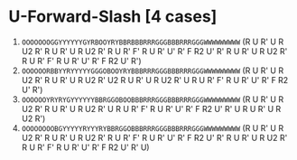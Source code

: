 # U-Forward-Slash [4 cases]

1. `OOOOOOOGGYYYYYYGYRBOOYRYBBRBBBRRRGGGBBBRRRGGGWWWWWWWWW` (R U R' U R U2 R' R U R' U R U2 R' R U R' F' R U R' U' R' F R2 U' R' R U R' U R U2 R' R U R' F' R U R' U' R' F R2 U' R')
1. `OOOOOORBBYYRYYYYYGGGOBOOYRYBBBRRRGGGBBBRRRGGGWWWWWWWWW` (R U R' U R U2 R' R U R' U R U2 R' U2 R U R' U R U2 R' U R U R' F' R U R' U' R' F R2 U' R')
1. `OOOOOOYRYRYGYYYYYYBBRGGOBOOBBBRRRGGGBBBRRRGGGWWWWWWWWW` (R U R' U R U2 R' R U R' U R U2 R' U R U R' F' R U R' U' R' F R2 U' R' U R U R' U R U2 R')
1. `OOOOOOOOBGYYYYYRYYYRYBBRGGOBBBRRRGGGBBBRRRGGGWWWWWWWWW` (R U R' U R U2 R' R U R' U R U2 R' R U R' F' R U R' U' R' F R2 U' R' R U R' U R U2 R' R U R' F' R U R' U' R' F R2 U' R' U)
